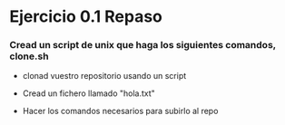 # Ejercicio 0.1 Repaso

### Cread un script de unix que haga los siguientes comandos, **clone.sh**

- clonad vuestro repositorio usando un script 

- Cread un fichero llamado "hola.txt"

- Hacer los comandos necesarios para subirlo al repo 

